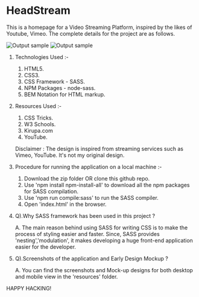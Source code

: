 # HeadStream
This is a homepage for a Video Streaming Platform, inspired by the likes of Youtube, Vimeo. The complete details for the project are as follows.

![Output sample](https://github.com/nischalNikit/HeadStream/blob/master/img/headstream-desktop.gif)
![Output sample](https://github.com/nischalNikit/HeadStream/blob/master/img/headstream-phone.gif)

1. Technologies Used :-

   1. HTML5.
   2. CSS3.
   3. CSS Framework - SASS.
   3. NPM Packages  - node-sass.
   4. BEM Notation for HTML markup.
   
   
2. Resources Used :- 

   1. CSS Tricks.
   2. W3 Schools.
   3. Kirupa.com
   4. YouTube.
   
   Disclaimer : The design is inspired from streaming services such as Vimeo, YouTube. It's not my original design. 
   
   
3. Procedure for running the application on a local machine :-

   1. Download the zip folder OR clone this github repo.
   2. Use 'npm install npm-install-all' to download all the npm packages for SASS compilation.
   3. Use 'npm run compile:sass' to run the SASS compiler.
   4. Open 'index.html' in the browser.
   

4. Q).Why SASS framework has been used in this project ?
   
   A. The main reason behind using SASS for writing CSS is to make the process of styling easier and faster. Since, SASS 
      provides 'nesting','modulation', it makes developing a huge front-end application easier for the developer.
      
      
5. Q).Screenshots of the application and Early Design Mockup ?
   
   A. You can find the screenshots and Mock-up designs for both desktop and mobile view in the 'resources' folder.
   
   

HAPPY HACKING!
   
   
  
